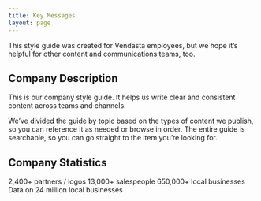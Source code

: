 ```yaml
---
title: Key Messages
layout: page
---
```


This style guide was created for Vendasta employees, but we hope it’s helpful for other content and communications teams, too.

## Company Description

This is our company style guide. It helps us write clear and consistent content across teams and channels.

We’ve divided the guide by topic based on the types of content we publish, so you can reference it as needed or browse in order. The entire guide is searchable, so you can go straight to the item you’re looking for.

## Company Statistics

2,400+ partners / logos
13,000+ salespeople
650,000+ local businesses
Data on 24 million local businesses
